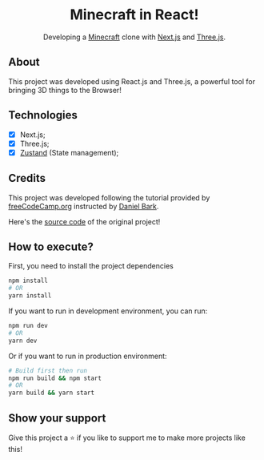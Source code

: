 <h1 align="center">Minecraft in React!</h1>
<p align="center">Developing a <a href="https://www.minecraft.net/pt-br">Minecraft</a> clone with <a href="https://nextjs.org/">Next.js</a> and <a href="https://threejs.org/">Three.js</a>.</p>

## About
This project was developed using React.js and Three.js, a powerful tool for bringing 3D things to the Browser!

## Technologies
- [x] Next.js;
- [x] Three.js;
- [x] [Zustand](https://zustand-demo.pmnd.rs/) (State management);

## Credits
This project was developed following the tutorial provided by [freeCodeCamp.org](https://www.youtube.com/c/Freecodecamp) instructed by [Daniel Bark](https://www.youtube.com/channel/UCgUCptbp4T5saC5WXePe1sw). 

Here's the [source code](https://github.com/danba340/minecraft-react) of the original project!

## How to execute?
First, you need to install the project dependencies
```bash
npm install
# OR
yarn install
```

If you want to run in development environment, you can run:
```bash
npm run dev
# OR
yarn dev
```

Or if you want to run in production environment:
```bash
# Build first then run
npm run build && npm start
# OR
yarn build && yarn start
```

## Show your support
Give this project a ⭐ if you like to support me to make more projects like this!